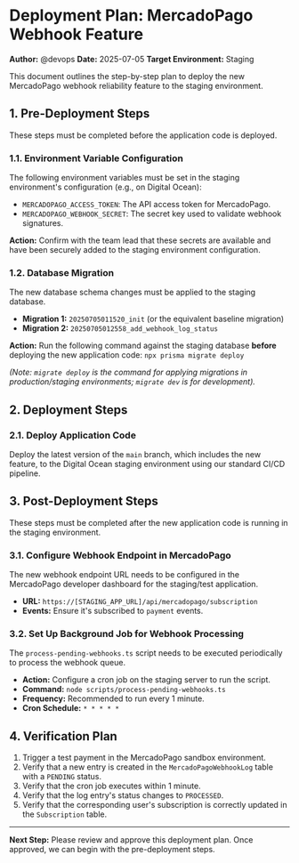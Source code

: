 # Deployment Plan: MercadoPago Webhook Feature

**Author:** @devops
**Date:** 2025-07-05
**Target Environment:** Staging

This document outlines the step-by-step plan to deploy the new MercadoPago webhook reliability feature to the staging environment.

## 1. Pre-Deployment Steps

These steps must be completed before the application code is deployed.

### 1.1. Environment Variable Configuration
The following environment variables must be set in the staging environment's configuration (e.g., on Digital Ocean):
- `MERCADOPAGO_ACCESS_TOKEN`: The API access token for MercadoPago.
- `MERCADOPAGO_WEBHOOK_SECRET`: The secret key used to validate webhook signatures.

**Action:** Confirm with the team lead that these secrets are available and have been securely added to the staging environment configuration.

### 1.2. Database Migration
The new database schema changes must be applied to the staging database.
- **Migration 1:** `20250705011520_init` (or the equivalent baseline migration)
- **Migration 2:** `20250705012558_add_webhook_log_status`

**Action:** Run the following command against the staging database **before** deploying the new application code:
`npx prisma migrate deploy`

*(Note: `migrate deploy` is the command for applying migrations in production/staging environments; `migrate dev` is for development).*

## 2. Deployment Steps

### 2.1. Deploy Application Code
Deploy the latest version of the `main` branch, which includes the new feature, to the Digital Ocean staging environment using our standard CI/CD pipeline.

## 3. Post-Deployment Steps

These steps must be completed after the new application code is running in the staging environment.

### 3.1. Configure Webhook Endpoint in MercadoPago
The new webhook endpoint URL needs to be configured in the MercadoPago developer dashboard for the staging/test application.
- **URL:** `https://[STAGING_APP_URL]/api/mercadopago/subscription`
- **Events:** Ensure it's subscribed to `payment` events.

### 3.2. Set Up Background Job for Webhook Processing
The `process-pending-webhooks.ts` script needs to be executed periodically to process the webhook queue.
- **Action:** Configure a cron job on the staging server to run the script.
- **Command:** `node scripts/process-pending-webhooks.ts`
- **Frequency:** Recommended to run every 1 minute.
- **Cron Schedule:** `* * * * *`

## 4. Verification Plan

1.  Trigger a test payment in the MercadoPago sandbox environment.
2.  Verify that a new entry is created in the `MercadoPagoWebhookLog` table with a `PENDING` status.
3.  Verify that the cron job executes within 1 minute.
4.  Verify that the log entry's status changes to `PROCESSED`.
5.  Verify that the corresponding user's subscription is correctly updated in the `Subscription` table.

---

**Next Step:**
Please review and approve this deployment plan. Once approved, we can begin with the pre-deployment steps.
